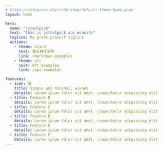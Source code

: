 ```yaml
---
# https://vitepress.dev/reference/default-theme-home-page
layout: home

hero:
  name: "jstoolpack"
  text: "this is jstoolpack api website"
  tagline: My great project tagline
  actions:
    - theme: brand
      text: 重点API示例
      link: /markdown-examples
    - theme: alt
      text: API Examples
      link: /api-examples

features:
  - icon: 🛠️
    title: Simple and minimal, always
    details: Lorem ipsum dolor sit amet, consectetur adipiscing elit
  - title: Feature B
    details: Lorem ipsum dolor sit amet, consectetur adipiscing elit
  - title: Feature C
    details: Lorem ipsum dolor sit amet, consectetur adipiscing elit
  - title: Feature D
    details: Lorem ipsum dolor sit amet, consectetur adipiscing elit
  - title: Feature E
    details: Lorem ipsum dolor sit amet, consectetur adipiscing elit
  - title: Feature F
    details: Lorem ipsum dolor sit amet, consectetur adipiscing elit
---
```

